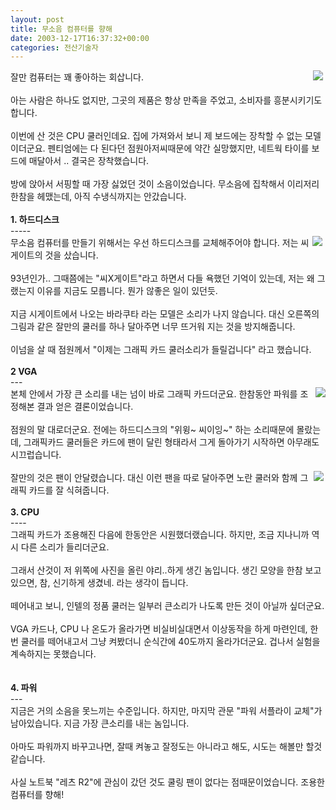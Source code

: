 ```yaml
---
layout: post
title: 무소음 컴퓨터를 향해
date: 2003-12-17T16:37:32+00:00
categories: 전산기술자
---
```

<img src=/logs/archives/DSC02882.jpg align=right hspace=4>잘만 컴퓨터는 꽤 좋아하는 회삽니다. <br /><br />아는 사람은 하나도 없지만, 그곳의 제품은 항상 만족을 주었고, 소비자를 흥분시키기도 합니다.<br /><br />이번에 산 것은 CPU 쿨러인데요. 집에 가져와서 보니 제 보드에는 장착할 수 없는 모델이더군요. 펜티엄에는 다 된다던 점원아저씨때문에 약간 실망했지만, 네트웍 타이를 보드에 매달아서 .. 결국은 장착했습니다.<br /><br />방에 앉아서 서핑할 때 가장 싫었던 것이 소음이었습니다. 무소음에 집착해서 이리저리 한참을 헤맸는데, 아직 수냉식까지는 안갔습니다.<br /><br /><b>1. 하드디스크</b><br />-----<br /><img src=http://www.zalman.co.kr/images/0311/zm-2hc1/ZM-2HC1_s3.gif align=right hspace=5>무소음 컴퓨터를 만들기 위해서는 우선 하드디스크를 교체해주어야 합니다. 저는 씨게이트의 것을 샀습니다. <br /><br />93년인가.. 그때쯤에는 "씨X게이트"라고 하면서 다들 욕했던 기억이 있는데, 저는 왜 그랬는지 이유를 지금도 모릅니다. 뭔가 않좋은 일이 있던듯.<br /><br />지금 시게이트에서 나오는 바라쿠타 라는 모델은 소리가 나지 않습니다. 대신 오른쪽의 그림과 같은 잘만의 쿨러를 하나 달아주면 너무 뜨거워 지는 것을 방지해줍니다.<br /><br />이넘을 살 때 점원께서 "이제는 그래픽 카드 쿨러소리가 들릴겁니다" 라고 했습니다.<br /><br /><b>2 VGA</b><br />---<br /><img src=http://www.zalman.co.kr/images/0208/80As-2.gif align=right>본체 안에서 가장 큰 소리를 내는 넘이 바로 그래픽 카드더군요. 한참동안 파워를 조정해본 결과 얻은 결론이었습니다.<br /><br />점원의 말 대로더군요. 전에는 하드디스크의 "위윙~ 씨이잉~" 하는 소리때문에 몰랐는데, 그래픽카드 쿨러들은 카드에 팬이 달린 형태라서 그게 돌아가기 시작하면 아무래도 시끄럽습니다.<br /><br /><img src=http://www.zalman.co.kr/images/septemberimg/fb123s.gif align=right hspace=3 >잘만의 것은 팬이 안달렸습니다. 대신 이런 팬을 따로 달아주면 노란 쿨러와 함께 그래픽 카드를 잘 식혀줍니다.<br /><br /><b>3. CPU</b><br />----<br />그래픽 카드가 조용해진 다음에 한동안은 시원했더랬습니다. 하지만, 조금 지나니까 역시 다른 소리가 들리더군요.<br /><br />그래서 산것이 저 위쪽에 사진을 올린 야리..하게 생긴 놈입니다. 생긴 모양을 한참 보고있으면, 참, 신기하게 생겼네. 라는 생각이 듭니다.<br /><br />떼어내고 보니, 인텔의 정품 쿨러는 일부러 큰소리가 나도록 만든 것이 아닐까 싶더군요.<br /><br />VGA 카드나, CPU 나 온도가 올라가면 비실비실대면서 이상동작을 하게 마련인데, 한번 쿨러를 떼어내고서 그냥 켜봤더니 순식간에 40도까지 올라가더군요. 겁나서 실험을 계속하지는 못했습니다.<br /><br /><br /><b>4. 파워</B><br />---<br />지금은 거의 소음을 못느끼는 수준입니다. 하지만, 마지막 관문 "파워 서플라이 교체"가 남아있습니다. 지금 가장 큰소리를 내는 놈입니다.<br /><br />아마도 파워까지 바꾸고나면, 잘때 켜놓고 잘정도는 아니라고 해도, 시도는 해볼만 할것 같습니다.<br /><br />사실 노트북 "레츠 R2"에 관심이 갔던 것도 쿨링 팬이 없다는 점때문이었습니다. 조용한 컴퓨터를 향해!

